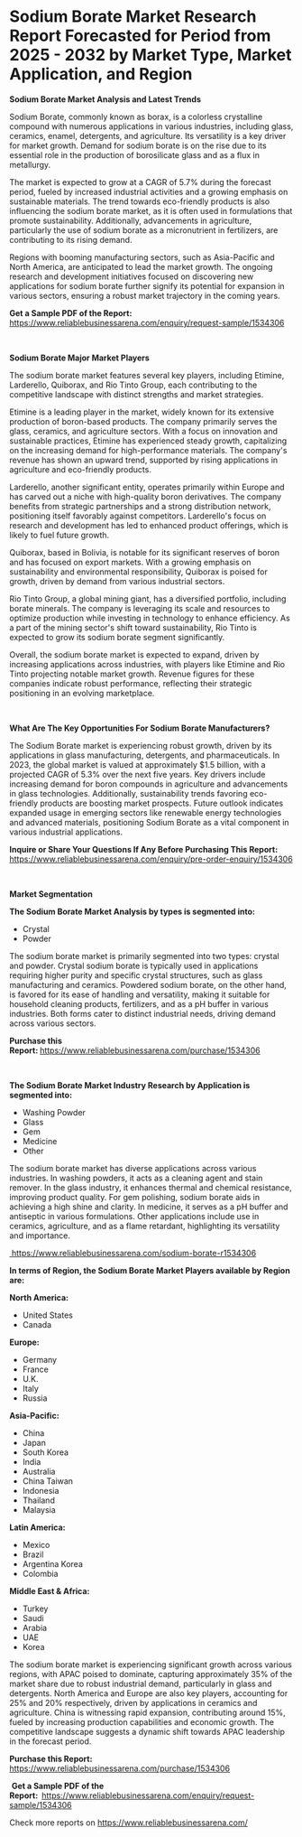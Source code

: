<p><h1>Sodium Borate Market Research Report Forecasted for Period from 2025 -  2032 by Market Type, Market Application, and Region</h1></p><p><strong>Sodium Borate Market Analysis and Latest Trends</strong></p>
<p><p>Sodium Borate, commonly known as borax, is a colorless crystalline compound with numerous applications in various industries, including glass, ceramics, enamel, detergents, and agriculture. Its versatility is a key driver for market growth. Demand for sodium borate is on the rise due to its essential role in the production of borosilicate glass and as a flux in metallurgy.</p><p>The market is expected to grow at a CAGR of 5.7% during the forecast period, fueled by increased industrial activities and a growing emphasis on sustainable materials. The trend towards eco-friendly products is also influencing the sodium borate market, as it is often used in formulations that promote sustainability. Additionally, advancements in agriculture, particularly the use of sodium borate as a micronutrient in fertilizers, are contributing to its rising demand. </p><p>Regions with booming manufacturing sectors, such as Asia-Pacific and North America, are anticipated to lead the market growth. The ongoing research and development initiatives focused on discovering new applications for sodium borate further signify its potential for expansion in various sectors, ensuring a robust market trajectory in the coming years.</p></p>
<p><strong>Get a Sample PDF of the Report:&nbsp;</strong> <a href="https://www.reliablebusinessarena.com/enquiry/request-sample/1534306?utm_campaign=3531&utm_medium=2&utm_source=Github&utm_content=ia&utm_term=31032025&utm_id=sodium-borate">https://www.reliablebusinessarena.com/enquiry/request-sample/1534306</a></p>
<p>&nbsp;</p>
<p><strong>Sodium Borate Major Market Players</strong></p>
<p><p>The sodium borate market features several key players, including Etimine, Larderello, Quiborax, and Rio Tinto Group, each contributing to the competitive landscape with distinct strengths and market strategies.</p><p>Etimine is a leading player in the market, widely known for its extensive production of boron-based products. The company primarily serves the glass, ceramics, and agriculture sectors. With a focus on innovation and sustainable practices, Etimine has experienced steady growth, capitalizing on the increasing demand for high-performance materials. The company's revenue has shown an upward trend, supported by rising applications in agriculture and eco-friendly products.</p><p>Larderello, another significant entity, operates primarily within Europe and has carved out a niche with high-quality boron derivatives. The company benefits from strategic partnerships and a strong distribution network, positioning itself favorably against competitors. Larderello's focus on research and development has led to enhanced product offerings, which is likely to fuel future growth.</p><p>Quiborax, based in Bolivia, is notable for its significant reserves of boron and has focused on export markets. With a growing emphasis on sustainability and environmental responsibility, Quiborax is poised for growth, driven by demand from various industrial sectors.</p><p>Rio Tinto Group, a global mining giant, has a diversified portfolio, including borate minerals. The company is leveraging its scale and resources to optimize production while investing in technology to enhance efficiency. As a part of the mining sector's shift toward sustainability, Rio Tinto is expected to grow its sodium borate segment significantly.</p><p>Overall, the sodium borate market is expected to expand, driven by increasing applications across industries, with players like Etimine and Rio Tinto projecting notable market growth. Revenue figures for these companies indicate robust performance, reflecting their strategic positioning in an evolving marketplace.</p></p>
<p>&nbsp;</p>
<p><strong>What Are The Key Opportunities For Sodium Borate Manufacturers?</strong></p>
<p><p>The Sodium Borate market is experiencing robust growth, driven by its applications in glass manufacturing, detergents, and pharmaceuticals. In 2023, the global market is valued at approximately $1.5 billion, with a projected CAGR of 5.3% over the next five years. Key drivers include increasing demand for boron compounds in agriculture and advancements in glass technologies. Additionally, sustainability trends favoring eco-friendly products are boosting market prospects. Future outlook indicates expanded usage in emerging sectors like renewable energy technologies and advanced materials, positioning Sodium Borate as a vital component in various industrial applications.</p></p>
<p><strong>Inquire or Share Your Questions If Any Before Purchasing This Report:</strong> <a href="https://www.reliablebusinessarena.com/enquiry/pre-order-enquiry/1534306?utm_campaign=3531&utm_medium=2&utm_source=Github&utm_content=ia&utm_term=31032025&utm_id=sodium-borate">https://www.reliablebusinessarena.com/enquiry/pre-order-enquiry/1534306</a></p>
<p>&nbsp;</p>
<p><strong>Market Segmentation</strong></p>
<p><strong>The Sodium Borate Market Analysis by types is segmented into:</strong></p>
<p><ul><li>Crystal</li><li>Powder</li></ul></p>
<p><p>The sodium borate market is primarily segmented into two types: crystal and powder. Crystal sodium borate is typically used in applications requiring higher purity and specific crystal structures, such as glass manufacturing and ceramics. Powdered sodium borate, on the other hand, is favored for its ease of handling and versatility, making it suitable for household cleaning products, fertilizers, and as a pH buffer in various industries. Both forms cater to distinct industrial needs, driving demand across various sectors.</p></p>
<p><strong>Purchase this Report:&nbsp;</strong><a href="https://www.reliablebusinessarena.com/purchase/1534306?utm_campaign=3531&utm_medium=2&utm_source=Github&utm_content=ia&utm_term=31032025&utm_id=sodium-borate">https://www.reliablebusinessarena.com/purchase/1534306</a></p>
<p>&nbsp;</p>
<p><strong>The Sodium Borate Market Industry Research by Application is segmented into:</strong></p>
<p><ul><li>Washing Powder</li><li>Glass</li><li>Gem</li><li>Medicine</li><li>Other</li></ul></p>
<p><p>The sodium borate market has diverse applications across various industries. In washing powders, it acts as a cleaning agent and stain remover. In the glass industry, it enhances thermal and chemical resistance, improving product quality. For gem polishing, sodium borate aids in achieving a high shine and clarity. In medicine, it serves as a pH buffer and antiseptic in various formulations. Other applications include use in ceramics, agriculture, and as a flame retardant, highlighting its versatility and importance.</p></p>
<p><a href="https://www.reliablebusinessarena.com/sodium-borate-r1534306?utm_campaign=3531&utm_medium=2&utm_source=Github&utm_content=ia&utm_term=31032025&utm_id=sodium-borate">&nbsp;https://www.reliablebusinessarena.com/sodium-borate-r1534306</a></p>
<p><strong>In terms of Region, the Sodium Borate Market Players available by Region are:</strong></p>
<p>
    <p> <strong> North America: </strong>
        <ul>
            <li>United States</li>
            <li>Canada</li>
        </ul>
        </p> 
    <p> <strong> Europe: </strong>
        <ul>
            <li>Germany</li>
            <li>France</li>
            <li>U.K.</li>
            <li>Italy</li>
            <li>Russia</li>
        </ul>
        </p> 
    <p> <strong> Asia-Pacific: </strong>
        <ul>
            <li>China</li>
            <li>Japan</li>
            <li>South Korea</li>
            <li>India</li>
            <li>Australia</li>
            <li>China Taiwan</li>
            <li>Indonesia</li>
            <li>Thailand</li>
            <li>Malaysia</li>
        </ul>
        </p> 
    <p> <strong> Latin America: </strong>
        <ul>
            <li>Mexico</li>
            <li>Brazil</li>
            <li>Argentina Korea</li>
            <li>Colombia</li>
        </ul>
        </p> 
    <p> <strong> Middle East & Africa: </strong>
        <ul>
            <li>Turkey</li>
            <li>Saudi</li>
            <li>Arabia</li>
            <li>UAE</li>
            <li>Korea</li>
        </ul>
    </p>
    </p>
<p><p>The sodium borate market is experiencing significant growth across various regions, with APAC poised to dominate, capturing approximately 35% of the market share due to robust industrial demand, particularly in glass and detergents. North America and Europe are also key players, accounting for 25% and 20% respectively, driven by applications in ceramics and agriculture. China is witnessing rapid expansion, contributing around 15%, fueled by increasing production capabilities and economic growth. The competitive landscape suggests a dynamic shift towards APAC leadership in the forecast period.</p></p>
<p><strong>Purchase this Report: </strong><a href="https://www.reliablebusinessarena.com/purchase/1534306?utm_campaign=3531&utm_medium=2&utm_source=Github&utm_content=ia&utm_term=31032025&utm_id=sodium-borate">https://www.reliablebusinessarena.com/purchase/1534306</a></p>
<p>&nbsp;<strong>Get a Sample PDF of the Report:&nbsp;&nbsp;</strong><a href="https://www.reliablebusinessarena.com/enquiry/request-sample/1534306?utm_campaign=3531&utm_medium=2&utm_source=Github&utm_content=ia&utm_term=31032025&utm_id=sodium-borate">https://www.reliablebusinessarena.com/enquiry/request-sample/1534306</a></p>
<p><strong></strong></p>
<p>Check more reports on <a href="https://www.reliablebusinessarena.com/?utm_campaign=3531&utm_medium=2&utm_source=Github&utm_content=ia&utm_term=31032025&utm_id=sodium-borate">https://www.reliablebusinessarena.com/</a></p>